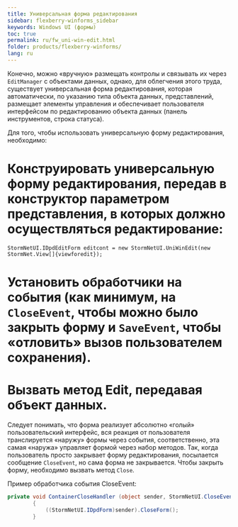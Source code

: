 ```yaml
---
title: Универсальная форма редактирования 
sidebar: flexberry-winforms_sidebar
keywords: Windows UI (формы)
toc: true
permalink: ru/fw_uni-win-edit.html
folder: products/flexberry-winforms/
lang: ru
---
```


Конечно, можно «вручную» размещать контролы и связывать их через `EditManager` с объектами данных, однако, для облегчения этого труда, существует универсальная форма редактирования, которая автоматически, по указанию типа объекта данных, представлений, размещает элементы управления и обеспечивает пользователя интерфейсом по редактированию объекта данных (панель инструментов, строка статуса). 

Для того, чтобы использовать универсальную форму редактирования, необходимо:
# Конструировать универсальную форму редактирования, передав в конструктор параметром представления, в которых должно осуществляться редактирование:
```
StormNetUI.IDpdEditForm editcont = new StormNetUI.UniWinEdit(new StormNet.View[]{viewforedit});
```
# Установить обработчики на события (как минимум, на `CloseEvent`, чтобы можно было закрыть форму и `SaveEvent`, чтобы «отловить» вызов пользователем сохранения).
# Вызвать метод Edit, передавая объект данных.

Следует понимать, что форма реализует абсолютно «голый» пользовательский интерфейс, вся реакция от пользователя транслируется «наружу» формы через события, соответственно, эта самая «наружа» управляет формой через набор методов. Так, когда пользователь просто закрывает форму редактирования, посылается сообщение `CloseEvent`, но сама форма не закрывается. Чтобы закрыть форму, необходимо вызвать метод `Close`.



Пример обработчика события CloseEvent:

```cs
private void ContainerCloseHandler (object sender, StormNetUI.CloseEventArgs args)
		{
			((StormNetUI.IDpdForm)sender).CloseForm();
		}
```
